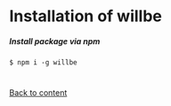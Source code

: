 # Installation of willbe

##### Install package via npm

```
$ npm i -g willbe
```

#
[Back to content](../README.md)